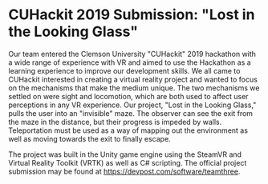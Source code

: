 # CUHackit 2019 Submission: "Lost in the Looking Glass"

Our team entered the Clemson University "CUHackit" 2019 hackathon with a wide range of experience with VR and aimed to use the Hackathon as a learning experience to improve our development skills. We all came to CUHackit interested in creating a virtual reality project and wanted to focus on the mechanisms that make the medium unique. The two mechanisms we settled on were sight and locomotion, which are both used to affect user perceptions in any VR experience. Our project, "Lost in the Looking Glass," pulls the user into an "invisible" maze. The observer can see the exit from the maze in the distance, but their progress is impeded by walls. Teleportation must be used as a way of mapping out the environment as well as moving towards the exit to finally escape.

The project was built in the Unity game engine using the SteamVR and Virtual Reality Toolkit (VRTK) as well as C# scripting. The official project submission may be found at https://devpost.com/software/teamthree.
